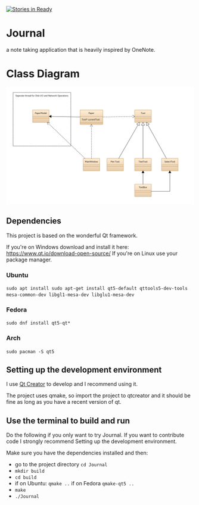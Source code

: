 [![Stories in Ready](https://badge.waffle.io/lordadamson/Journal.png?label=ready&title=Ready)](https://waffle.io/lordadamson/Journal)
# Journal
a note taking application that is heavily inspired by OneNote.

# Class Diagram
![Class Diagram](/uml.png)

## Dependencies
This project is based on the wonderful Qt framework.

If you're on Windows download and install it here: https://www.qt.io/download-open-source/
If you're on Linux use your package manager.
### Ubuntu
`sudo apt install sudo apt-get install qt5-default qttools5-dev-tools mesa-common-dev libgl1-mesa-dev libglu1-mesa-dev`
### Fedora
`sudo dnf install qt5-qt*`
### Arch
`sudo pacman -S qt5`

## Setting up the development environment
I use [Qt Creator](https://www.qt.io/ide/) to develop and I recommend using it.

The project uses qmake, so import the project to qtcreator and it should be fine as long as you have a recent version of qt.

## Use the terminal to build and run
Do the following if you only want to try Journal. If you want to contribute code I strongly recommend Setting up the development environment.

Make sure you have the dependencies installed and then:
* go to the project directory `cd Journal`
* `mkdir build`
* `cd build`
*  if on Ubuntu: `qmake ..` if on Fedora `qmake-qt5 ..`
*  `make`
*  `./Journal`
